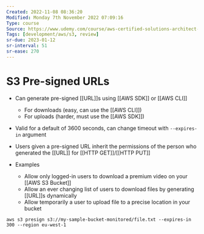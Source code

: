 ```yaml
---
Created: 2022-11-08 08:36:20
Modified: Monday 7th November 2022 07:09:16
Type: course
Source: https://www.udemy.com/course/aws-certified-solutions-architect-associate-saa-c01/?xref=E0Aed11STH4LPUQvCz0GJFABTmM=
Tags: [development/aws/s3, review]
sr-due: 2023-01-12
sr-interval: 51
sr-ease: 270
---
```


# S3 Pre-signed URLs

- Can generate pre-signed [[URL]]s using [[AWS SDK]] or [[AWS CLI]]
    - For downloads (easy, can use the [[AWS CLI]])
    - For uploads (harder, must use the [[AWS SDK]])
- Valid for a default of 3600 seconds, can change timeout with `--expires-in` argument
- Users given a pre-signed URL inherit the permissions of the person who generated the [[URL]] for [[HTTP GET]]/[[HTTP PUT]]

- Examples
    - Allow only logged-in users to download a premium video on your [[AWS S3 Bucket]]
    - Allow an ever changing list of users to download files by generating [[URL]]s dynamically
    - Allow temporarily a user to upload file to a precise location in your bucket

```
aws s3 presign s3://my-sample-bucket-monitored/file.txt --expires-in 300 --region eu-west-1
```